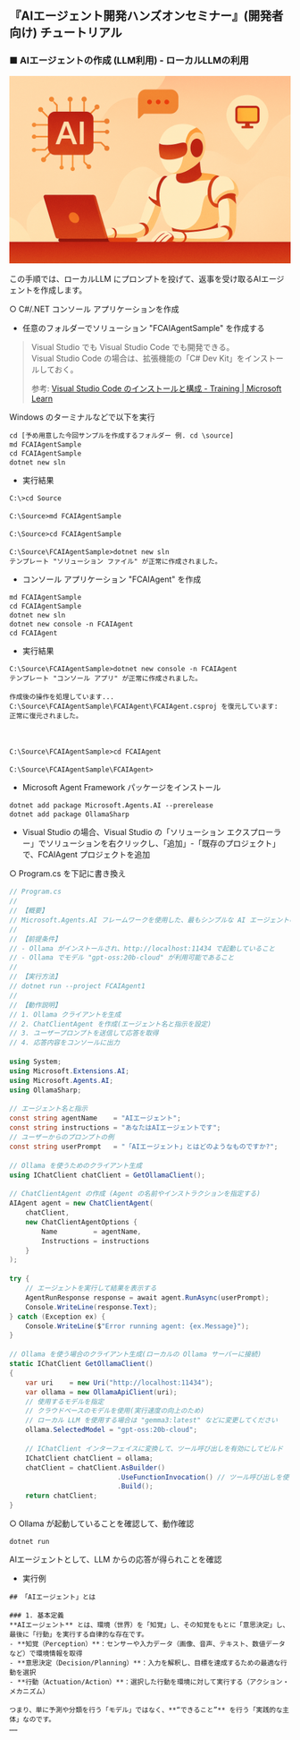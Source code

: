 ## 『AIエージェント開発ハンズオンセミナー』(開発者向け) チュートリアル

### ■ AIエージェントの作成 (LLM利用) - ローカルLLMの利用
![AIエージェントの作成 (LLM利用) - ローカルLLMの利用](./Images/tutorial_banner_11.png)

この手順では、ローカルLLM にプロンプトを投げて、返事を受け取るAIエージェントを作成します。

○ C#/.NET コンソール アプリケーションを作成

- 任意のフォルダーでソリューション \"FCAIAgentSample\" を作成する

>Visual Studio でも Visual Studio Code でも開発できる。<br>
>Visual Studio Code の場合は、拡張機能の「C# Dev Kit」をインストールしておく。
>
>参考: [Visual Studio Code のインストールと構成 \- Training \| Microsoft Learn](https://learn.microsoft.com/ja-jp/training/modules/install-configure-visual-studio-code/)

Windows のターミナルなどで以下を実行

```console
cd [予め用意した今回サンプルを作成するフォルダー 例. cd \source]
md FCAIAgentSample
cd FCAIAgentSample
dotnet new sln
```

- 実行結果
```console
C:\>cd Source

C:\Source>md FCAIAgentSample

C:\Source>cd FCAIAgentSample

C:\Source\FCAIAgentSample>dotnet new sln
テンプレート "ソリューション ファイル" が正常に作成されました。
```

- コンソール アプリケーション \"FCAIAgent\" を作成

```console
md FCAIAgentSample
cd FCAIAgentSample
dotnet new sln
dotnet new console -n FCAIAgent
cd FCAIAgent
```

- 実行結果
```console
C:\Source\FCAIAgentSample>dotnet new console -n FCAIAgent
テンプレート "コンソール アプリ" が正常に作成されました。

作成後の操作を処理しています...
C:\Source\FCAIAgentSample\FCAIAgent\FCAIAgent.csproj を復元しています:
正常に復元されました。



C:\Source\FCAIAgentSample>cd FCAIAgent

C:\Source\FCAIAgentSample\FCAIAgent>
```

- Microsoft Agent Framework パッケージをインストール

```console
dotnet add package Microsoft.Agents.AI --prerelease
dotnet add package OllamaSharp
```

- Visual Studio の場合、Visual Studio の「ソリューション エクスプローラー」でソリューションを右クリックし、「追加」-「既存のプロジェクト」で、FCAIAgent プロジェクトを追加

○ Program.cs を下記に書き換え

```csharp
// Program.cs
//
// 【概要】
// Microsoft.Agents.AI フレームワークを使用した、最もシンプルな AI エージェントの実装例
//
// 【前提条件】
// - Ollama がインストールされ、http://localhost:11434 で起動していること
// - Ollama でモデル "gpt-oss:20b-cloud" が利用可能であること
//
// 【実行方法】
// dotnet run --project FCAIAgent1
//
// 【動作説明】
// 1. Ollama クライアントを生成
// 2. ChatClientAgent を作成(エージェント名と指示を設定)
// 3. ユーザープロンプトを送信して応答を取得
// 4. 応答内容をコンソールに出力

using System;
using Microsoft.Extensions.AI;
using Microsoft.Agents.AI;
using OllamaSharp;

// エージェント名と指示
const string agentName    = "AIエージェント";
const string instructions = "あなたはAIエージェントです";
// ユーザーからのプロンプトの例
const string userPrompt   = "「AIエージェント」とはどのようなものですか?";

// Ollama を使うためのクライアント生成
using IChatClient chatClient = GetOllamaClient();

// ChatClientAgent の作成 (Agent の名前やインストラクションを指定する)
AIAgent agent = new ChatClientAgent(
    chatClient,
    new ChatClientAgentOptions {
        Name         = agentName,
        Instructions = instructions
    }
);

try {
    // エージェントを実行して結果を表示する
    AgentRunResponse response = await agent.RunAsync(userPrompt);
    Console.WriteLine(response.Text);
} catch (Exception ex) {
    Console.WriteLine($"Error running agent: {ex.Message}");
}

// Ollama を使う場合のクライアント生成(ローカルの Ollama サーバーに接続)
static IChatClient GetOllamaClient()
{
    var uri    = new Uri("http://localhost:11434");
    var ollama = new OllamaApiClient(uri);
    // 使用するモデルを指定
    // クラウドベースのモデルを使用(実行速度の向上のため)
    // ローカル LLM を使用する場合は "gemma3:latest" などに変更してください
    ollama.SelectedModel = "gpt-oss:20b-cloud";

    // IChatClient インターフェイスに変換して、ツール呼び出しを有効にしてビルド
    IChatClient chatClient = ollama;
    chatClient = chatClient.AsBuilder()
                           .UseFunctionInvocation() // ツール呼び出しを使う
                           .Build();
    return chatClient;
}
```

○ Ollama が起動していることを確認して、動作確認

```console
dotnet run
```

AIエージェントとして、LLM からの応答が得られことを確認

- 実行例
```console
## 「AIエージェント」とは

### 1. 基本定義
**AIエージェント** とは、環境（世界）を「知覚」し、その知覚をもとに「意思決定」し、最後に「行動」を実行する自律的な存在です。
- **知覚（Perception）**：センサーや入力データ（画像、音声、テキスト、数値データなど）で環境情報を取得
- **意思決定（Decision/Planning）**：入力を解釈し、目標を達成するための最適な行動を選択
- **行動（Actuation/Action）**：選択した行動を環境に対して実行する（アクション・メカニズム）

つまり、単に予測や分類を行う「モデル」ではなく、**“できること”** を行う「実践的な主体」なのです。
……
```
